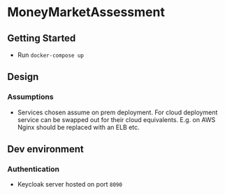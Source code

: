 # MoneyMarketAssessment

## Getting Started
- Run `docker-compose up`

## Design
### Assumptions
- Services chosen assume on prem deployment. For cloud deployment service can be swapped out for their cloud equivalents. E.g. on AWS Nginx should be replaced with an ELB etc. 



## Dev environment
### Authentication
- Keycloak server hosted on port `8090`